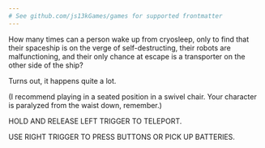```yaml
---
# See github.com/js13kGames/games for supported frontmatter
---
```

How many times can a person wake up from cryosleep, only to find that their spaceship is on the verge of self-destructing, their robots are malfunctioning, and their only chance at escape is a transporter on the other side of the ship?

Turns out, it happens quite a lot.

(I recommend playing in a seated position in a swivel chair. Your character is paralyzed from the waist down, remember.)

HOLD AND RELEASE LEFT TRIGGER TO TELEPORT.

USE RIGHT TRIGGER TO PRESS BUTTONS OR PICK UP BATTERIES.